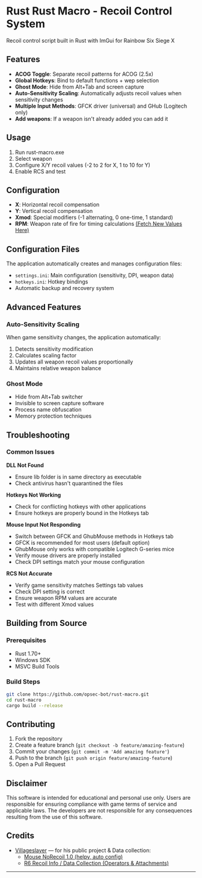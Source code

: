 # Rust Rust Macro - Recoil Control System

Recoil control script built in Rust with ImGui for Rainbow Six Siege X

## Features

- **ACOG Toggle**: Separate recoil patterns for ACOG (2.5x)
- **Global Hotkeys**: Bind to default functions + wep selection
- **Ghost Mode**: Hide from Alt+Tab and screen capture
- **Auto-Sensitivity Scaling**: Automatically adjusts recoil values when sensitivity changes
- **Multiple Input Methods**: GFCK driver (universal) and GHub (Logitech only)
- **Add weapons**: If a weapon isn't already added you can add it

## Usage

1. Run rust-macro.exe
2. Select weapon
3. Configure X/Y recoil values (-2 to 2 for X, 1 to 10 for Y)
4. Enable RCS and test

## Configuration

- **X**: Horizontal recoil compensation
- **Y**: Vertical recoil compensation  
- **Xmod**: Special modifiers (-1 alternating, 0 one-time, 1 standard)
- **RPM**: Weapon rate of fire for timing calculations [(Fetch New Values Here)](https://rainbowsix.fandom.com/wiki/Category:Weapons_of_Tom_Clancy%27s_Rainbow_Six_Siege)

## Configuration Files

The application automatically creates and manages configuration files:

- `settings.ini`: Main configuration (sensitivity, DPI, weapon data)
- `hotkeys.ini`: Hotkey bindings
- Automatic backup and recovery system

## Advanced Features

### Auto-Sensitivity Scaling

When game sensitivity changes, the application automatically:

1. Detects sensitivity modification
2. Calculates scaling factor
3. Updates all weapon recoil values proportionally
4. Maintains relative weapon balance

### Ghost Mode

- Hide from Alt+Tab switcher
- Invisible to screen capture software
- Process name obfuscation
- Memory protection techniques

## Troubleshooting

### Common Issues

**DLL Not Found**

- Ensure lib folder is in same directory as executable
- Check antivirus hasn't quarantined the files

**Hotkeys Not Working**

- Check for conflicting hotkeys with other applications
- Ensure hotkeys are properly bound in the Hotkeys tab

**Mouse Input Not Responding**

- Switch between GFCK and GhubMouse methods in Hotkeys tab
- GFCK is recommended for most users (default option)
- GhubMouse only works with compatible Logitech G-series mice
- Verify mouse drivers are properly installed
- Check DPI settings match your mouse configuration

**RCS Not Accurate**

- Verify game sensitivity matches Settings tab values
- Check DPI setting is correct
- Ensure weapon RPM values are accurate
- Test with different Xmod values

## Building from Source

### Prerequisites

- Rust 1.70+
- Windows SDK
- MSVC Build Tools

### Build Steps

```bash
git clone https://github.com/opsec-bot/rust-macro.git
cd rust-macro
cargo build --release
```

## Contributing

1. Fork the repository
2. Create a feature branch (`git checkout -b feature/amazing-feature`)
3. Commit your changes (`git commit -m 'Add amazing feature'`)
4. Push to the branch (`git push origin feature/amazing-feature`)
5. Open a Pull Request

## Disclaimer

This software is intended for educational and personal use only. Users are responsible for ensuring compliance with game terms of service and applicable laws. The developers are not responsible for any consequences resulting from the use of this software.

## Credits

- [Villageslayer](https://www.unknowncheats.me/forum/members/3298005.html) — for his public project & Data collection:
  - [Mouse NoRecoil 1.0 (helpy, auto config)](https://www.unknowncheats.me/forum/rainbow-six-siege/620039-mouse-norecoil-1-0-recoil-helpy-auto-config-probably-ud-universal.html)
  - [R6 Recoil Info / Data Collection (Operators & Attachments)](https://www.unknowncheats.me/forum/rainbow-six-siege/681544-r6-recoil-info-data-collection-operator-attachments.html)

---
